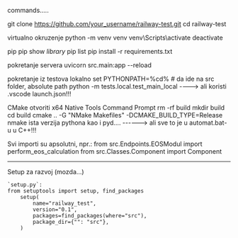 commands.....


git clone https://github.com/your_username/railway-test.git
cd railway-test


virtualno okruzenje 
    python -m venv venv
    venv\Scripts\activate
    deactivate     

pip
    pip show _library_
    pip list
    pip install -r requirements.txt

pokretanje servera
    uvicorn src.main:app --reload

pokretanje iz testova lokalno
    set PYTHONPATH=%cd%       # da ide na src folder, absolute path
    python -m tests.local.test_main_local
    ----> ali koristi .vscode launch.json!!!

CMake 
    otvoriti x64 Native Tools Command Prompt
    rm -rf build
    mkdir build
    cd build
    cmake .. -G "NMake Makefiles" -DCMAKE_BUILD_TYPE=Release
    nmake
    ista verzija pythona kao i pyd....
    ------> ali sve to je u automat.bat-u u C++!!!


Svi importi su apsolutni, npr.:
    from src.Endpoints.EOSModul import perform_eos_calculation
    from src.Classes.Component import Component



---

Setup za razvoj (mozda...)

    `setup.py`:
    from setuptools import setup, find_packages
        setup(
            name="railway_test",
            version="0.1",
            packages=find_packages(where="src"),
            package_dir={"": "src"},
        )


